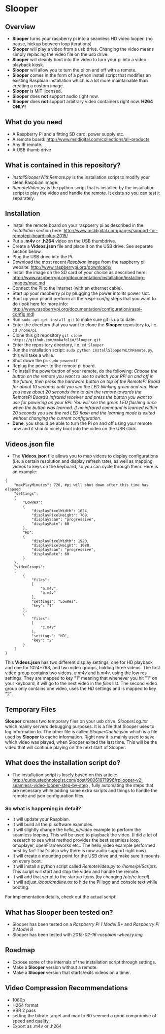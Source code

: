 # Slooper

## Overview
- **Slooper** turns your raspberry pi into a seamless HD video looper. (no pause, hickup between loop iterations)
- **Slooper** will play a video from a usb drive. Changing the video means simply replacing the video file on the usb drive.
- **Slooper** will cleanly boot into the video to turn your pi into a video playback kiosk.
- **Slooper** will allow you to turn the pi on and off with a remote.
- **Slooper** comes in the form of a python install script that modifies an existing Raspbian installation which is a lot more maintainable than creating a custom image.
- **Slooper** is MIT licensed.
- **Slooper** does **not** support audio right now.
- **Slooper** does **not** support arbitrary video containers right now. **H264 ONLY!**

## What do you need
- A Raspberry Pi and a fitting SD card, power supply etc.
- A remote board: http://www.msldigital.com/collections/all-products
- Any IR remote.
- A USB thumb drive

## What is contained in this repository?
- *InstallSlooperWithRemote.py* is the installation script to modify your clean Raspbian image.
- *RemoteVideo.py* is the python script that is installed by the installation script to play the video and handle the remote. It exists so you can test it separately.

## Installation
- Install the remote board on your raspberry pi as described in the *Installation* section here: http://www.msldigital.com/pages/support-for-remotepi-board-plus-2015/
- Put a **.m4v** or **.h264** video on the USB thumbdrive.
- Create a **Videos.json** file and place it on the USB drive. See separate section below.
- Plug the USB drive into the Pi. 
- Download the most recent *Raspbian* image from the raspberry pi website: http://www.raspberrypi.org/downloads/
- Install the image on the SD card of your choice as described here: http://www.raspberrypi.org/documentation/installation/installing-images/mac.md
- Connect the Pi to the internet (with an ethernet cable).
- Start up your raspberry pi by plugging the power into its power slot.
- Boot up your pi and perform all the *raspi-config* steps that you want to do (look here for more info: http://www.raspberrypi.org/documentation/configuration/raspi-config.md)
- Run `sudo apt-get install git` to make sure git is up to date.
- Enter the directory that you want to clone the **Slooper** repository to, i.e. `cd /home/pi`
- Clone this git repository `git clone https://github.com/mokafolio/Slooper.git`
- Enter the repository directory, i.e. `cd Slooper`
- Run the installation script: `sudo python InstallSlooperWithRemote.py`, this will take a while.
- Shut down the pi: `sudo poweroff`
- Replug the power to the remote pi board.
- To install the powerbutton of your remote, do the following: *Choose the button on the remote you want to use to switch your RPi on and off in the future, then press the hardware button on top of the RemotePi Board for about 10 seconds until you see the LED blinking green and red. Now you have about 20 seconds time to aim the remote towards the RemotePi Board’s infrared receiver and press the button you want to use for powering on your RPi. You will see the green LED flashing once when the button was learned. If no infrared command is learned within 20 seconds you see the red LED flash and the learning mode is exited without changing the current configuration.*
- **Done**, you should be able to turn the Pi on and off using your remote now and it should nicely boot into the video on the USB stick.

## Videos.json file
- The **Videos.json** file allows you to map videos to display configurations (i.e. a certain resolution and display refresh rate), as well as mapping videos to keys on the keyboard, so you can cycle through them.
Here is an example:
```
{
    "maxPlayMinutes": 720, #pi will shut down after this time has elapsed
	"settings": 
	{
		"LowRes":
		{
			"displayPixelWidth": 1024,
			"displayPixelHeight": 768,
			"displayScan": "progressive",
			"displayRate": 60
		},
		"HD":
		{
			"displayPixelWidth": 1920,
			"displayPixelHeight": 1080,
			"displayScan": "progressive",
			"displayRate": 60
		}
	},
	"videoGroups":
	[
		{
			"files": 
			[
				"a.m4v",
				"b.m4v"
			],
			"settings": "LowRes",
			"key": "1"
		},
		{
			"files":
			[
				"c.m4v"
			],
			"settings": "HD",
			"key": "2"
		}
	]
}
```

This **Videos.json** has two different display settings, one for HD playback and one for 1024*768, and two video groups, holding three videos.
The first video group contains two videos, *a.m4v* and *b.m4v*, using the low res settings. They are mapped to key "1" meaning that whenever you hit "1" on your keyboard, it will go to the next video in the *files* list.
The second video group only contains one video, uses the *HD* settings and is mapped to key "2".

## Temporary Files
**Slooper** creates two temporary files on your usb drive. *SlooperLog.txt* which mainly servers debugging purposes. It is a file that Slooper uses to log information to. The other file is called *SlooperCache.json* which is a file used by **Slooper** to cache information. Right now it is mainly used to save which video was played, when Slooper exited the last time. This will be the video that will continue playing on the next start of Slooper.

## What does the installation script do?
- The installation script is losely based on this article: http://curioustechnologist.com/post/90061671996/rpilooper-v2-seamless-video-looper-step-by-step , fully automating the steps that are necessary while adding some extra scripts and things to handle the remote and json configuration files.

### So what is happening in detail?
- It will update your Raspbian.
- It will build all the pi software examples.
- It will slightly change the *hello_pi/video* example to perform the seamless looping. This will be used to playback the video. (I did a lot of research to see what method provides the best seamless loop, omxplayer, openFrameworks etc.. The hello_video example performed best by far! That's also why there is now audio support right now).
- It will create a mounting point for the USB drive and make sure it mounts on every boot.
- It will install a python script called *RemoteVideo.py* to */home/pi/Scripts*. This script will start and stop the video and handle the remote.
- It will add that script to the startup items (by changing */etc/rc.local*).
- It will adjust */boot/cmdline.txt* to hide the Pi logo and console text while booting.

For implementation details, check out the actual script!

## What has Slooper been tested on?
- Slooper has been tested on a *Raspberry Pi 1 Model B+* and *Raspberry Pi 2 Model B*
- Slooper has been tested with *2015-02-16-raspbian-wheezy.img*

## Roadmap
- Expose some of the internals of the installation script through settings.
- Make a **Slooper** version without a remote.
- Make a **Slooper** version that starts/exits videos on a timer.

## Video Compression Recommendations
- 1080p
- H264 format
- VBR 2 pass
- setting the bitrate target and max to 60 seemed a good compromise of speed and quality.
- Export as .m4v or .h264
